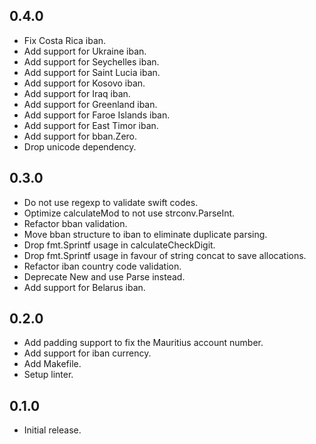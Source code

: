 ## 0.4.0

* Fix Costa Rica iban.
* Add support for Ukraine iban.
* Add support for Seychelles iban.
* Add support for Saint Lucia iban.
* Add support for Kosovo iban.
* Add support for Iraq iban.
* Add support for Greenland iban.
* Add support for Faroe Islands iban.
* Add support for East Timor iban.
* Add support for bban.Zero.
* Drop unicode dependency.

## 0.3.0

* Do not use regexp to validate swift codes.
* Optimize calculateMod to not use strconv.ParseInt.
* Refactor bban validation.
* Move bban structure to iban to eliminate duplicate parsing.
* Drop fmt.Sprintf usage in calculateCheckDigit.
* Drop fmt.Sprintf usage in favour of string concat to save allocations.
* Refactor iban country code validation.
* Deprecate New and use Parse instead.
* Add support for Belarus iban.

## 0.2.0

* Add padding support to fix the Mauritius account number.
* Add support for iban currency.
* Add Makefile.
* Setup linter.

## 0.1.0

* Initial release.